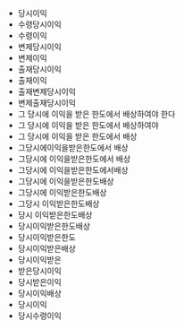 - 당시이익
- 수령당시이익
- 수령이익
- 변제당시이익
- 변제이익
- 출재당시이익
- 출재이익
- 출재변제당시이익
- 변제출재당시이익
- 그 당시에 이익을 받은 한도에서 배상하여야 한다
- 그 당시에 이익을 받은 한도에서 배상하여야
- 그 당시에 이익을 받은 한도에서 배상
- 그당시에이익을받은한도에서 배상
- 그당시에 이익을받은한도에서 배상
- 그당시에 이익을받은한도에서배상
- 그당시에 이익을받은한도배상
- 그당시에 이익받은한도배상
- 그당시 이익받은한도배상
- 당시 이익받은한도배상
- 당시이익받은한도배상
- 당시이익받은한도
- 당시이익받은배상
- 당시이익받은
- 받은당시이익
- 당시받은이익
- 당시이익배상
- 당시이익
- 당시수령이익